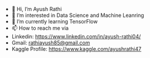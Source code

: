 - 👋 Hi, I’m Ayush Rathi
- 👀 I’m interested in Data Science and Machine Leanring
- 🌱 I’m currently learning TensorFlow
- 📫 How to reach me via 
- Linkedin: https://www.linkedin.com/in/ayush-rathi04/
- Gmail: rathiayush85@gmail.com
- Kaggle Profile: https://www.kaggle.com/ayushrathi47
<!---
Ayush-Rathi85/Ayush-Rathi85 is a ✨ special ✨ repository because its `README.md` (this file) appears on your GitHub profile.
You can click the Preview link to take a look at your changes.
--->
